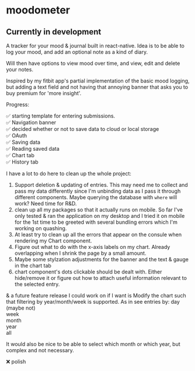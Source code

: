 # moodometer

## Currently in development

A tracker for your mood & journal built in react-native.
Idea is to be able to log your mood, and add an optional note as a kind of diary.

Will then have options to view mood over time, and view, edit and delete your notes.


Inspired by my fitbit app's partial implementation of the basic mood logging, but adding a text field and not having that annoying banner that asks you to buy premium for 'more insight'.

Progress:

✅ starting template for entering submissions.\
✅ Navigation banner \
✅ decided whether or not to save data to cloud or local storage\
✅ OAuth\
✅ Saving data\
✅ Reading saved data\
✅ Chart tab\
✅ History tab

I have a lot to do here to clean up the whole project:

1. Support deletion & updating of entries. This may need me to collect and pass my data differently since I'm unbinding data as I pass it through different components. Maybe querying the database with `where` will work? Need time for R&D.
2. clean up all my packages so that it actually runs on mobile. So far I've only tested & ran the application on my desktop and I tried it on mobile for the 1st time to be greeted with several bundling errors which I'm working on quashing. 
3. At least try to clean up all the errors that appear on the consule when rendering my Chart component.
4. Figure out what to do with the x-axis labels on my chart. Already overlapping when I shrink the page by a small amount.
5. Maybe some stylzation adjustments for the banner and the text & gauge in the chart tab
6. chart component's dots clickable should be dealt with. Either hide/remove it or figure out how to attach useful information relevant to the selected entry.

& a future feature release I could work on if I want is Modify the chart such that filtering by year/month/week is supported.
As in see entries by:
day (maybe not)\
week\
month\
year\
all

It would also be nice to be able to select which month or which year, but complex and not necessary. 

❌ polish

